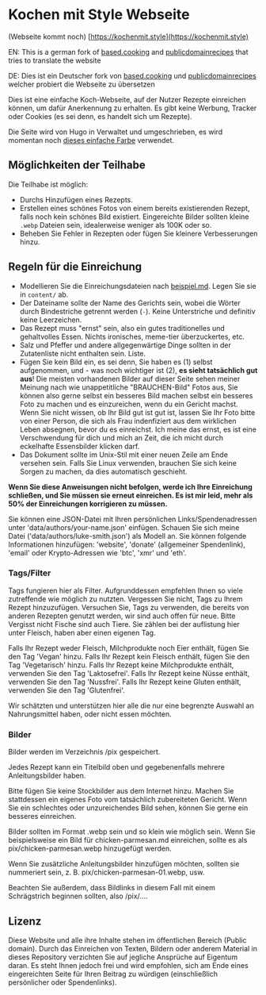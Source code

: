 # Kochen mit Style Webseite

(Webseite kommt noch)
[https://kochenmit.style](https://kochenmit.style)

EN: This is a german fork of [based.cooking](https://based.cooking/) and [publicdomainrecipes](https://publicdomainrecipes.com/) that tries to translate the website




DE: Dies ist ein Deutscher fork von [based.cooking](https://based.cooking/) und [publicdomainrecipes](https://publicdomainrecipes.com/) welcher probiert die Webseite zu übersetzen



Dies ist eine einfache Koch-Webseite, auf der Nutzer Rezepte einreichen können, um dafür Anerkennung zu erhalten.
Es gibt keine Werbung, Tracker oder Cookies (es sei denn, es handelt sich um Rezepte).

Die Seite wird von Hugo in Verwaltet und umgeschrieben, es wird momentan noch [dieses einfache Farbe](https://github.com/lukesmithxyz/lugov) verwendet.


## Möglichkeiten der Teilhabe
Die Teilhabe ist möglich:

- Durchs Hinzufügen eines Rezepts.
- Erstellen eines schönes Fotos von einem bereits existierenden Rezept, falls noch kein schönes Bild existiert. Eingereichte Bilder sollten kleine `.webp` Dateien sein, idealerweise weniger als 100K
    oder so.
- Beheben Sie Fehler in Rezepten oder fügen Sie kleinere Verbesserungen hinzu.

## Regeln für die Einreichung

- Modellieren Sie die Einreichungsdateien nach [beispiel.md](beispiel.md). Legen Sie sie in `content/` ab.
- Der Dateiname sollte der Name des Gerichts sein, wobei die Wörter durch Bindestriche getrennt werden
  (`-`). Keine Unterstriche und definitiv keine Leerzeichen.
- Das Rezept muss "ernst" sein, also ein gutes traditionelles und gehaltvolles Essen. Nichts
  ironisches, meme-tier überzuckertes, etc.
- Salz und Pfeffer und andere allgegenwärtige Dinge sollten in der Zutatenliste nicht enthalten sein.
  Liste.
- Fügen Sie kein Bild ein, es sei denn, Sie haben es (1) selbst aufgenommen, und - was noch wichtiger ist
  (2), **es sieht tatsächlich gut aus**! Die meisten vorhandenen Bilder auf dieser Seite sehen meiner Meinung nach
  wie unappetitliche "BRAUCHEN-Bild" Fotos aus, Sie können also gerne selbst ein besseres Bild machen
  selbst ein besseres Foto zu machen und es einzureichen, wenn du ein Gericht machst. Wenn Sie nicht wissen, ob Ihr Bild gut ist
  gut ist, lassen Sie Ihr Foto bitte von einer Person, die sich als Frau indenfiziert aus dem wirklichen Leben absegnen, bevor
  du es einreichst. Ich meine das ernst, es ist eine Verschwendung für dich und mich an Zeit,
   die ich micht durch eckelhafte Essensbilder klicken darf.
- Das Dokument sollte im Unix-Stil mit einer neuen Zeile am Ende versehen sein.
 Falls Sie Linux verwenden, brauchen Sie sich keine Sorgen zu machen, da dies automatisch geschieht.

**Wenn Sie diese Anweisungen nicht befolgen, werde ich Ihre Einreichung schließen, und Sie müssen sie erneut einreichen. Es ist mir leid, mehr als 50% der Einreichungen korrigieren zu müssen.**

Sie können eine JSON-Datei mit Ihren persönlichen Links/Spendenadressen unter 'data/authors/your-name.json' einfügen. Schauen Sie sich meine Datei ('data/authors/luke-smith.json') als Modell an. Sie können folgende Informationen hinzufügen: 'website', 'donate' (allgemeiner Spendenlink), 'email' oder Krypto-Adressen wie 'btc', 'xmr' und 'eth'.

### Tags/Filter

Tags fungieren hier als Filter. Aufgrunddessen empfehlen Ihnen so viele zutreffende wie möglich zu nutzten.
Vergessen Sie nicht, Tags zu Ihrem Rezept hinzuzufügen. Versuchen Sie, Tags zu verwenden, die bereits von anderen Rezepten genutzt werden, wir sind auch offen für neue.
Bitte Vergisst nicht Fische sind auch Tiere. Sie zählen bei der auflistung hier unter Fleisch, haben aber einen eigenen Tag.

Falls Ihr Rezept weder Fleisch, Milchprodukte noch Eier enthält, fügen Sie den Tag 'Vegan' hinzu.
Falls Ihr Rezept kein Fleisch enthält, fügen Sie den Tag 'Vegetarisch' hinzu.
Falls Ihr Rezept keine Milchprodukte enthält, verwenden Sie den Tag 'Laktosefrei'.
Falls Ihr Rezept keine Nüsse enthält, verwenden Sie den Tag 'Nussfrei'.
Falls Ihr Rezept keine Gluten enthält, verwenden Sie den Tag 'Glutenfrei'.

Wir schätzten und unterstützen hier alle die nur eine begrenzte Auswahl an Nahrungsmittel haben, oder nicht essen möchten.


### Bilder

Bilder werden im Verzeichnis /pix gespeichert.

Jedes Rezept kann ein Titelbild oben und gegebenenfalls mehrere Anleitungsbilder haben.

Bitte fügen Sie keine Stockbilder aus dem Internet hinzu. Machen Sie 
stattdessen ein eigenes Foto vom tatsächlich zubereiteten Gericht.
 Wenn Sie ein schlechtes oder unzureichendes Bild sehen, können Sie gerne ein besseres einreichen.

Bilder sollten im Format .webp sein und so klein wie möglich sein.
 Wenn Sie beispielsweise ein Bild für chicken-parmesan.md einreichen,
  sollte es als pix/chicken-parmesan.webp hinzugefügt werden.

Wenn Sie zusätzliche Anleitungsbilder hinzufügen möchten,
 sollten sie nummeriert sein, z. B. pix/chicken-parmesan-01.webp, usw.

Beachten Sie außerdem, dass Bildlinks in diesem Fall mit einem Schrägstrich beginnen sollten, also /pix/....

## Lizenz

Diese Website und alle ihre Inhalte stehen im öffentlichen Bereich (Public domain).
 Durch das Einreichen von Texten, Bildern oder anderem Material in dieses
 Repository verzichten Sie auf jegliche Ansprüche auf Eigentum daran. 
 Es steht Ihnen jedoch frei und wird empfohlen, sich am Ende eines 
 eingereichten Seite für Ihren Beitrag zu würdigen
 (einschließlich persönlicher oder Spendenlinks).
